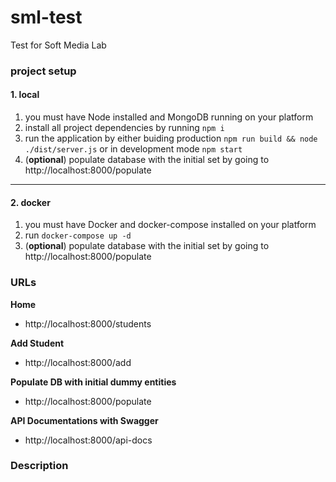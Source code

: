 # sml-test
Test for Soft Media Lab

### project setup

#### 1. local
  1. you must have Node installed and MongoDB running on your platform
  1. install all project dependencies by running ```npm i```
  1. run the application by either buiding production `npm run build && node ./dist/server.js` or in development mode `npm start`
  1. (**optional**) populate database with the initial set by going to http://localhost:8000/populate
___
#### 2. docker
  1. you must have Docker and docker-compose installed on your platform
  1. run `docker-compose up -d`
  1. (**optional**) populate database with the initial set by going to http://localhost:8000/populate


### URLs

**Home**
  * http://localhost:8000/students

**Add Student**
  * http://localhost:8000/add

**Populate DB with initial dummy entities**
  * http://localhost:8000/populate

**API Documentations with Swagger**
  * http://localhost:8000/api-docs


### Description
